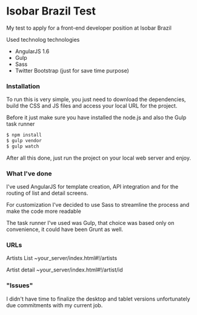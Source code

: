 # Isobar Brazil Test

My test to apply for a front-end developer position at Isobar Brazil

Used technolog technologies

  - AngularJS 1.6
  - Gulp
  - Sass
  - Twitter Bootstrap (just for save time purpose)

### Installation

To run this is very simple, you just need to download the dependencies, build the CSS and JS files and access your local URL for the project.

Before it just make sure you have installed the node.js and also the Gulp task runner

```sh
$ npm install
$ gulp vendor
$ gulp watch
```

After all this done, just run the project on your local web server and enjoy.

### What I've done

I've used AngularJS for template creation, API integration and for the routing of list and detail screens.

For customization I've decided to use Sass to streamline the process and make the code more readable

The task runner I've used was Gulp, that choice was based only on convenience, it could have been Grunt as well.

### URLs

Artists List
~your_server/index.html#!/artists

Artist detail
~your_server/index.html#!/artist/id

### "Issues"

I didn't have time to finalize the desktop and tablet versions unfortunately due commitments with my current job.